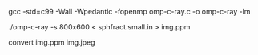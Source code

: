 gcc -std=c99 -Wall -Wpedantic -fopenmp omp-c-ray.c -o omp-c-ray -lm

./omp-c-ray -s 800x600 < sphfract.small.in > img.ppm


convert img.ppm img.jpeg
